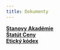 ```yaml
---
title: Dokumenty
---
```


**[Stanovy Akadémie](/stanovy)**\
**[Štatút Ceny](/statut-ceny)**\
**[Etický kódex](/eticky-kodex)**
